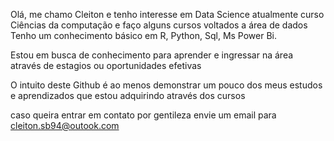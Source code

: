 Olá, me chamo Cleiton e tenho interesse em Data Science
atualmente curso Ciências da computação e faço alguns cursos voltados a área de dados
Tenho um conhecimento básico em R, Python, Sql, Ms Power Bi.

Estou em busca de conhecimento para aprender e ingressar na área através de estagios ou oportunidades efetivas

O intuito deste Github é ao menos demonstrar um pouco dos meus estudos e aprendizados que estou adquirindo através dos cursos

caso queira entrar em contato por gentileza envie um email para
cleiton.sb94@outook.com
